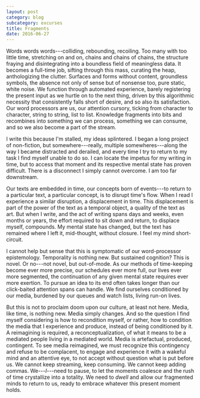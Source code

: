 ```yaml
---
layout: post
category: blog
subcategory: excurses
title: Fragments
date: 2016-06-27
---
```


Words words words---colliding, rebounding, recoiling. Too many with too little time, stretching on and on, chains and chains of chains, the structure fraying and disintegrating into a boundless field of meaningless data. It becomes a full-time job, sifting through this mass, curating the heap, anthologizing the clutter. Surfaces and forms without content, groundless symbols, the absence not only of sense but of nonsense too, pure static, white noise. We function through automated experience, barely registering the present input as we hurtle on to the next thing, driven by this algorithmic necessity that consistently falls short of desire, and so also its satisfaction. Our word processors are us, our attention cursory, ticking from character to character, string to string, list to list. Knowledge fragments into bits and recombines into something we can process, something we can consume, and so we also become a part of the stream.

I write this because I'm stalled, my ideas splintered. I began a long project of non-fiction, but somewhere---really, multiple somewheres---along the way I became distracted and derailed, and every time I try to return to my task I find myself unable to do so. I can locate the impetus for my writing in time, but to access that moment and its respective mental state has proven difficult. There is a disconnect I simply cannot overcome. I am too far downstream.

Our texts are embedded in time, our concepts born of events---to return to a particular text, a particular concept, is to disrupt time's flow. When I read I experience a similar disruption, a displacement in time. This displacement is part of the power of the text as a temporal object, a quality of the text as art. But when I write, and the act of writing spans days and weeks, even months or years, the effort required to sit down and return, to displace myself, compounds. My mental state has changed, but the text has remained where I left it, mid-thought, without closure. I feel my mind short-circuit.

I cannot help but sense that this is symptomatic of our word-processor epistemology. Temporality is nothing new. But sustained cognition? This is novel. Or no---not novel, but out-of-mode. As our methods of time-keeping become ever more precise, our schedules ever more full, our lives ever more segmented, the continuation of any given mental state requires ever more exertion. To pursue an idea to its end often takes longer than our click-baited attention spans can handle. We find ourselves conditioned by our media, burdened by our queues and watch lists, living run-on lives.

But this is not to proclaim doom upon our culture, at least not here. Media, like time, is nothing new. Media simply changes. And so the question I find myself considering is how to recondition myself, or rather, how to condition the media that I experience and produce, instead of being conditioned by it. A reimagining is required, a reconceptualization, of what it means to be a mediated people living in a mediated world. Media is artefactual, produced, contingent. To see media reimagined, we must recognize this contingency and refuse to be complacent, to engage and experience it with a wakeful mind and an attentive eye, to not accept without question what is put before us. We cannot keep streaming, keep consuming. We cannot keep adding commas. We---*I*---need to pause, to let the moments coalesce and the rush of time crystallize into a totality. We need to *dwell* and allow our fragmented minds to return to us, ready to embrace whatever this present moment holds.
